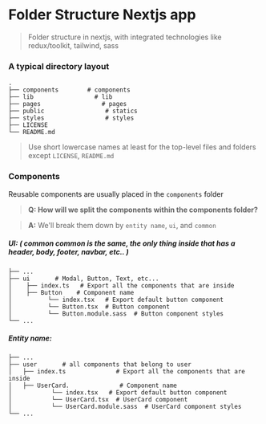 Folder Structure Nextjs app
============================

> Folder structure in nextjs, with integrated technologies like redux/toolkit, tailwind, sass

### A typical directory layout

    .
    ├── components        # components    
	├── lib                 # lib
    ├── pages                 # pages
    ├── public                 # statics
    ├── styles                 # styles
    ├── LICENSE
    └── README.md

> Use short lowercase names at least for the top-level files and folders except
> `LICENSE`, `README.md`

### Components

Reusable components are usually placed in the `components` folder

> **Q: How will we split the components within the components folder?**

> **A:** We'll break them down by `entity name`, `ui`, and `common`


#####  UI: ( common common is the same, the only thing inside that has a header, body, footer, navbar, etc..  )

    ├── ...
    ├── ui       # Modal, Button, Text, etc...
    │    ├── index.ts   # Export all the components that are inside
    │    ├── Button    # Component name
    │          └── index.tsx   # Export default button component
    │          └── Button.tsx  # Button component 
    │          └── Button.module.sass  # Button component styles
    └── ...


##### Entity name: 

    ├── ...
    ├── user       # all components that belong to user
	│   ├── index.ts              # Export all the components that are inside
    │   ├── UserCard.              # Component name
    │           └── index.tsx   # Export default button component
    │           └── UserCard.tsx  # UserCard component 
    │           └── UserCard.module.sass  # UserCard component styles
    └── ...
